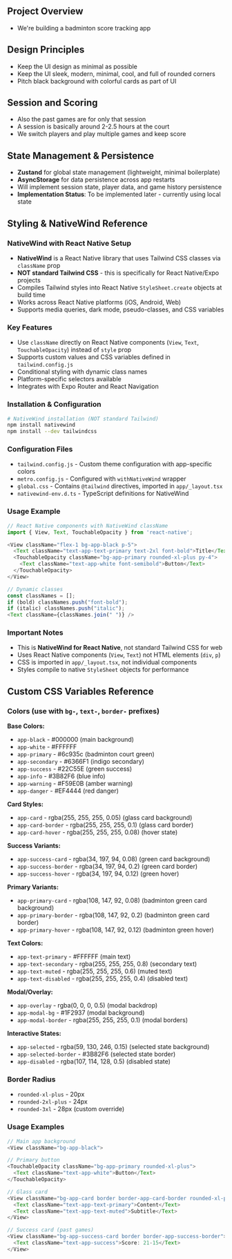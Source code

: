 ## Project Overview
- We're building a badminton score tracking app

## Design Principles
- Keep the UI design as minimal as possible
- Keep the UI sleek, modern, minimal, cool, and full of rounded corners
- Pitch black background with colorful cards as part of UI

## Session and Scoring
- Also the past games are for only that session
- A session is basically around 2-2.5 hours at the court
- We switch players and play multiple games and keep score

## State Management & Persistence
- **Zustand** for global state management (lightweight, minimal boilerplate)
- **AsyncStorage** for data persistence across app restarts
- Will implement session state, player data, and game history persistence
- **Implementation Status**: To be implemented later - currently using local state

## Styling & NativeWind Reference

### NativeWind with React Native Setup
- **NativeWind** is a React Native library that uses Tailwind CSS classes via `className` prop
- **NOT standard Tailwind CSS** - this is specifically for React Native/Expo projects
- Compiles Tailwind styles into React Native `StyleSheet.create` objects at build time
- Works across React Native platforms (iOS, Android, Web)
- Supports media queries, dark mode, pseudo-classes, and CSS variables

### Key Features
- Use `className` directly on React Native components (`View`, `Text`, `TouchableOpacity`) instead of `style` prop
- Supports custom values and CSS variables defined in `tailwind.config.js`
- Conditional styling with dynamic class names
- Platform-specific selectors available
- Integrates with Expo Router and React Navigation

### Installation & Configuration
```bash
# NativeWind installation (NOT standard Tailwind)
npm install nativewind
npm install --dev tailwindcss
```

### Configuration Files
- `tailwind.config.js` - Custom theme configuration with app-specific colors
- `metro.config.js` - Configured with `withNativeWind` wrapper
- `global.css` - Contains `@tailwind` directives, imported in `app/_layout.tsx`
- `nativewind-env.d.ts` - TypeScript definitions for NativeWind

### Usage Example
```javascript
// React Native components with NativeWind className
import { View, Text, TouchableOpacity } from 'react-native';

<View className="flex-1 bg-app-black p-5">
  <Text className="text-app-text-primary text-2xl font-bold">Title</Text>
  <TouchableOpacity className="bg-app-primary rounded-xl-plus py-4">
    <Text className="text-app-white font-semibold">Button</Text>
  </TouchableOpacity>
</View>

// Dynamic classes
const classNames = [];
if (bold) classNames.push("font-bold");
if (italic) classNames.push("italic");
<Text className={classNames.join(" ")} />
```

### Important Notes
- This is **NativeWind for React Native**, not standard Tailwind CSS for web
- Uses React Native components (`View`, `Text`) not HTML elements (`div`, `p`)
- CSS is imported in `app/_layout.tsx`, not individual components
- Styles compile to native `StyleSheet` objects for performance

## Custom CSS Variables Reference

### Colors (use with `bg-`, `text-`, `border-` prefixes)

**Base Colors:**
- `app-black` - #000000 (main background)
- `app-white` - #FFFFFF 
- `app-primary` - #6c935c (badminton court green)
- `app-secondary` - #6366F1 (indigo secondary)
- `app-success` - #22C55E (green success)
- `app-info` - #3B82F6 (blue info)
- `app-warning` - #F59E0B (amber warning)
- `app-danger` - #EF4444 (red danger)

**Card Styles:**
- `app-card` - rgba(255, 255, 255, 0.05) (glass card background)
- `app-card-border` - rgba(255, 255, 255, 0.1) (glass card border)
- `app-card-hover` - rgba(255, 255, 255, 0.08) (hover state)

**Success Variants:**
- `app-success-card` - rgba(34, 197, 94, 0.08) (green card background)
- `app-success-border` - rgba(34, 197, 94, 0.2) (green card border)
- `app-success-hover` - rgba(34, 197, 94, 0.12) (green hover)

**Primary Variants:**
- `app-primary-card` - rgba(108, 147, 92, 0.08) (badminton green card background)
- `app-primary-border` - rgba(108, 147, 92, 0.2) (badminton green card border)
- `app-primary-hover` - rgba(108, 147, 92, 0.12) (badminton green hover)

**Text Colors:**
- `app-text-primary` - #FFFFFF (main text)
- `app-text-secondary` - rgba(255, 255, 255, 0.8) (secondary text)
- `app-text-muted` - rgba(255, 255, 255, 0.6) (muted text)
- `app-text-disabled` - rgba(255, 255, 255, 0.4) (disabled text)

**Modal/Overlay:**
- `app-overlay` - rgba(0, 0, 0, 0.5) (modal backdrop)
- `app-modal-bg` - #1F2937 (modal background)
- `app-modal-border` - rgba(255, 255, 255, 0.1) (modal borders)

**Interactive States:**
- `app-selected` - rgba(59, 130, 246, 0.15) (selected state background)
- `app-selected-border` - #3B82F6 (selected state border)
- `app-disabled` - rgba(107, 114, 128, 0.5) (disabled state)

### Border Radius
- `rounded-xl-plus` - 20px
- `rounded-2xl-plus` - 24px
- `rounded-3xl` - 28px (custom override)

### Usage Examples
```javascript
// Main app background
<View className="bg-app-black">

// Primary button
<TouchableOpacity className="bg-app-primary rounded-xl-plus">
  <Text className="text-app-white">Button</Text>
</TouchableOpacity>

// Glass card
<View className="bg-app-card border border-app-card-border rounded-xl-plus">
  <Text className="text-app-text-primary">Content</Text>
  <Text className="text-app-text-muted">Subtitle</Text>
</View>

// Success card (past games)
<View className="bg-app-success-card border border-app-success-border">
  <Text className="text-app-success">Score: 21-15</Text>
</View>
```
